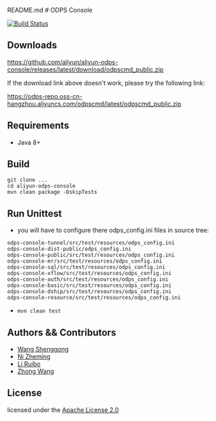 README.md # ODPS Console

[![Build Status](https://travis-ci.org/aliyun/aliyun-odps-console.svg?branch=master)](https://travis-ci.org/aliyun/aliyun-odps-console)

## Downloads
https://github.com/aliyun/aliyun-odps-console/releases/latest/download/odpscmd_public.zip

If the download link above doesn't work, please try the following link:

https://odps-repo.oss-cn-hangzhou.aliyuncs.com/odpscmd/latest/odpscmd_public.zip

## Requirements

- Java 8+

## Build

```shell
git clone ...
cd aliyun-odps-console
mvn clean package -DskipTests
```

## Run Unittest

- you will have to configure there odps_config.ini files in source tree:

```
odps-console-tunnel/src/test/resources/odps_config.ini
odps-console-dist-public/odps_config.ini
odps-console-public/src/test/resources/odps_config.ini
odps-console-mr/src/test/resources/odps_config.ini
odps-console-sql/src/test/resources/odps_config.ini
odps-console-xflow/src/test/resources/odps_config.ini
odps-console-auth/src/test/resources/odps_config.ini
odps-console-basic/src/test/resources/odps_config.ini
odps-console-dship/src/test/resources/odps_config.ini
odps-console-resource/src/test/resources/odps_config.ini
```

- `mvn clean test`

## Authors && Contributors

- [Wang Shenggong](https://github.com/shellc)
- [Ni Zheming](https://github.com/nizheming)
- [Li Ruibo](https://github.com/lyman)
- [Zhong Wang](https://github.com/cornmonster)

## License

licensed under the [Apache License 2.0](https://www.apache.org/licenses/LICENSE-2.0.html)